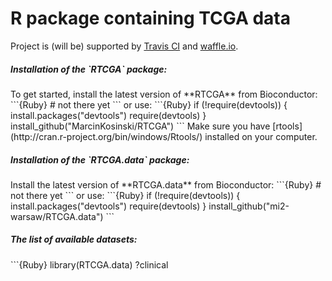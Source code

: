 # R package containing TCGA data

Project is (will be) supported by [Travis CI](https://travis-ci.org/) and [waffle.io](https://waffle.io/).

<h5> Installation of the `RTCGA` package: </h5>
To get started, install the latest version of **RTCGA** from Bioconductor:
```{Ruby}
# not there yet
```
or use:
```{Ruby}
if (!require(devtools)) {
    install.packages("devtools")
    require(devtools)
}
install_github("MarcinKosinski/RTCGA")
```
Make sure you have [rtools](http://cran.r-project.org/bin/windows/Rtools/) installed on your computer.


<h5> Installation of the `RTCGA.data` package: </h5>
Install the latest version of **RTCGA.data** from Bioconductor:
```{Ruby}
# not there yet
```
or use:
```{Ruby}
if (!require(devtools)) {
    install.packages("devtools")
    require(devtools)
}
install_github("mi2-warsaw/RTCGA.data")
```

<h5> The list of available datasets: </h5>
```{Ruby}
library(RTCGA.data)
?clinical
